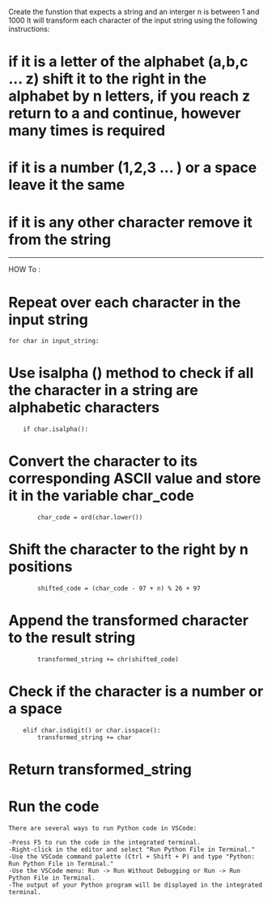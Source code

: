 Create the funstion that expects a string and an interger n is between 1 and 1000 
It will transform each character of the input string using the following instructions:

# if it is a letter of the alphabet (a,b,c ... z) shift it to the right in the alphabet by n letters, if you reach z return to a and continue, however many times is required

# if it is a number (1,2,3 ... ) or a space leave it the same

# if it is any other character remove it from the string

_______________________________________________________________________________________________________________________________________________

HOW To :

# Repeat over each character in the input string 
    for char in input_string:
# Use isalpha () method to check if all the character in a string are alphabetic characters
        if char.isalpha():
# Convert the character to its corresponding ASCII value and store it in the variable char_code
            char_code = ord(char.lower())
            
# Shift the character to the right by n positions
            shifted_code = (char_code - 97 + n) % 26 + 97
            
# Append the transformed character to the result string
            transformed_string += chr(shifted_code)

# Check if the character is a number or a space
        elif char.isdigit() or char.isspace():
            transformed_string += char
    
# Return transformed_string

# Run the code 
    There are several ways to run Python code in VSCode:

    -Press F5 to run the code in the integrated terminal.
    -Right-click in the editor and select "Run Python File in Terminal."
    -Use the VSCode command palette (Ctrl + Shift + P) and type "Python: Run Python File in Terminal."
    -Use the VSCode menu: Run -> Run Without Debugging or Run -> Run Python File in Terminal.
    -The output of your Python program will be displayed in the integrated terminal.

